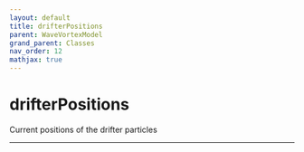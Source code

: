 ```yaml
---
layout: default
title: drifterPositions
parent: WaveVortexModel
grand_parent: Classes
nav_order: 12
mathjax: true
---
```


#  drifterPositions

Current positions of the drifter particles


---

